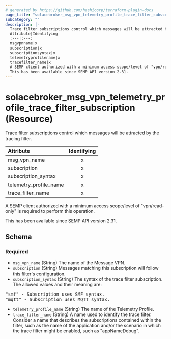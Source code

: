 ```yaml
---
# generated by https://github.com/hashicorp/terraform-plugin-docs
page_title: "solacebroker_msg_vpn_telemetry_profile_trace_filter_subscription Resource - solacebroker"
subcategory: ""
description: |-
  Trace filter subscriptions control which messages will be attracted by the tracing filter.
  Attribute|Identifying
  :---|:---:
  msgvpnname|x
  subscription|x
  subscriptionsyntax|x
  telemetryprofilename|x
  tracefilter_name|x
  A SEMP client authorized with a minimum access scope/level of "vpn/read-only" is required to perform this operation.
  This has been available since SEMP API version 2.31.
---
```


# solacebroker_msg_vpn_telemetry_profile_trace_filter_subscription (Resource)

Trace filter subscriptions control which messages will be attracted by the tracing filter.


Attribute|Identifying
:---|:---:
msg_vpn_name|x
subscription|x
subscription_syntax|x
telemetry_profile_name|x
trace_filter_name|x



A SEMP client authorized with a minimum access scope/level of "vpn/read-only" is required to perform this operation.

This has been available since SEMP API version 2.31.



<!-- schema generated by tfplugindocs -->
## Schema

### Required

- `msg_vpn_name` (String) The name of the Message VPN.
- `subscription` (String) Messages matching this subscription will follow this filter's configuration.
- `subscription_syntax` (String) The syntax of the trace filter subscription. The allowed values and their meaning are:

<pre>
"smf" - Subscription uses SMF syntax.
"mqtt" - Subscription uses MQTT syntax.
</pre>
- `telemetry_profile_name` (String) The name of the Telemetry Profile.
- `trace_filter_name` (String) A name used to identify the trace filter. Consider a name that describes the subscriptions contained within the filter, such as the name of the application and/or the scenario in which the trace filter might be enabled, such as "appNameDebug".
